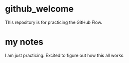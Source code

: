 # github_welcome
This repository is for practicing the GitHub Flow.
# my notes
I am just practicing. Excited to figure out how this all works.
